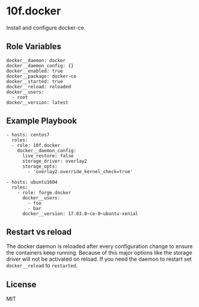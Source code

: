10f.docker
=========

Install and configure docker-ce.

Role Variables
--------------

    docker__daemon: docker
    docker__daemon_config: {}
    docker__enabled: true
    docker__package: docker-ce
    docker__started: true
    docker__reload: reloaded
    docker__users:
      - root
    docker__version: latest

Example Playbook
----------------

    - hosts: centos7
      roles:
      - role: 10f.docker
        docker__daemon_config:
          live_restore: false
          storage_driver: overlay2
          storage_opts:
            - 'overlay2.override_kernel_check=true'

    - hosts: ubuntu1604
      roles:
        - role: forge.docker
          docker__users:
            - foo
            - bar
          docker__version: 17.03.0~ce-0~ubuntu-xenial

Restart vs reload
------------------

The docker daemon is reloaded after every configuration change to ensure the containers keep running. Because of this major options like the storage driver will not be activated on reload. If you need the daemon to restart set `docker__reload` to `restarted`.

License
-------

MIT
